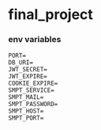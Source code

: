 # final_project

### env variables
```
PORT= 
DB_URI=
JWT_SECRET=
JWT_EXPIRE=
COOKIE_EXPIRE=
SMPT_SERVICE=
SMPT_MAIL= 
SMPT_PASSWORD= 
SMPT_HOST= 
SMPT_PORT=
```
